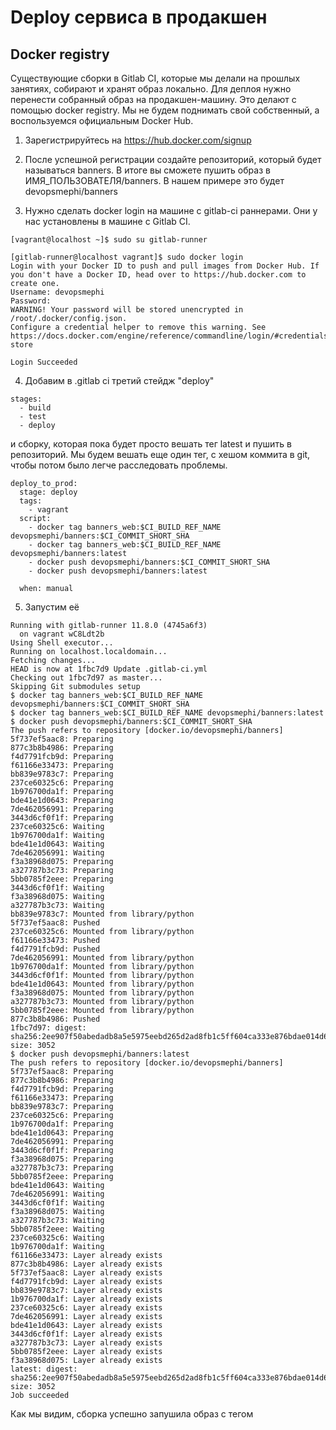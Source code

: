 # Deploy сервиса в продакшен

## Docker registry

Существующие сборки в Gitlab CI, которые мы делали на прошлых занятиях, собирают и хранят образ локально. Для деплоя нужно перенести собранный образ на продакшен-машину. Это делают с помощью docker registry.
Мы не будем поднимать свой собственный, а воспользуемся официальным Docker Hub.

1. Зарегистрируйтесь на https://hub.docker.com/signup

2. После успешной регистрации создайте репозиторий, который будет называться banners. В итоге вы сможете пушить образ в ИМЯ_ПОЛЬЗОВАТЕЛЯ/banners.
В нашем примере это будет devopsmephi/banners

3. Нужно сделать docker login на машине с gitlab-ci раннерами. Они у нас установлены в машине с Gitlab CI.

```
[vagrant@localhost ~]$ sudo su gitlab-runner

[gitlab-runner@localhost vagrant]$ sudo docker login
Login with your Docker ID to push and pull images from Docker Hub. If you don't have a Docker ID, head over to https://hub.docker.com to create one.
Username: devopsmephi
Password: 
WARNING! Your password will be stored unencrypted in /root/.docker/config.json.
Configure a credential helper to remove this warning. See
https://docs.docker.com/engine/reference/commandline/login/#credentials-store

Login Succeeded

```

4. Добавим в .gitlab ci третий стейдж "deploy"

```
stages:
  - build
  - test
  - deploy
```

и сборку, которая пока будет просто вешать тег latest и пушить в репозиторий. Мы будем вешать еще один тег, с хешом коммита в git, чтобы потом было легче расследовать проблемы.

```
deploy_to_prod:
  stage: deploy
  tags:
    - vagrant
  script:
    - docker tag banners_web:$CI_BUILD_REF_NAME devopsmephi/banners:$CI_COMMIT_SHORT_SHA
    - docker tag banners_web:$CI_BUILD_REF_NAME devopsmephi/banners:latest
    - docker push devopsmephi/banners:$CI_COMMIT_SHORT_SHA
    - docker push devopsmephi/banners:latest

  when: manual
```

5. Запустим её


```
Running with gitlab-runner 11.8.0 (4745a6f3)
  on vagrant wC8Ldt2b
Using Shell executor...
Running on localhost.localdomain...
Fetching changes...
HEAD is now at 1fbc7d9 Update .gitlab-ci.yml
Checking out 1fbc7d97 as master...
Skipping Git submodules setup
$ docker tag banners_web:$CI_BUILD_REF_NAME devopsmephi/banners:$CI_COMMIT_SHORT_SHA
$ docker tag banners_web:$CI_BUILD_REF_NAME devopsmephi/banners:latest
$ docker push devopsmephi/banners:$CI_COMMIT_SHORT_SHA
The push refers to repository [docker.io/devopsmephi/banners]
5f737ef5aac8: Preparing
877c3b8b4986: Preparing
f4d7791fcb9d: Preparing
f61166e33473: Preparing
bb839e9783c7: Preparing
237ce60325c6: Preparing
1b976700da1f: Preparing
bde41e1d0643: Preparing
7de462056991: Preparing
3443d6cf0f1f: Preparing
237ce60325c6: Waiting
1b976700da1f: Waiting
bde41e1d0643: Waiting
7de462056991: Waiting
f3a38968d075: Preparing
a327787b3c73: Preparing
5bb0785f2eee: Preparing
3443d6cf0f1f: Waiting
f3a38968d075: Waiting
a327787b3c73: Waiting
bb839e9783c7: Mounted from library/python
5f737ef5aac8: Pushed
237ce60325c6: Mounted from library/python
f61166e33473: Pushed
f4d7791fcb9d: Pushed
7de462056991: Mounted from library/python
1b976700da1f: Mounted from library/python
3443d6cf0f1f: Mounted from library/python
bde41e1d0643: Mounted from library/python
f3a38968d075: Mounted from library/python
a327787b3c73: Mounted from library/python
5bb0785f2eee: Mounted from library/python
877c3b8b4986: Pushed
1fbc7d97: digest: sha256:2ee907f50abedadb8a5e5975eebd265d2ad8fb1c5ff604ca333e876bdae014d6 size: 3052
$ docker push devopsmephi/banners:latest
The push refers to repository [docker.io/devopsmephi/banners]
5f737ef5aac8: Preparing
877c3b8b4986: Preparing
f4d7791fcb9d: Preparing
f61166e33473: Preparing
bb839e9783c7: Preparing
237ce60325c6: Preparing
1b976700da1f: Preparing
bde41e1d0643: Preparing
7de462056991: Preparing
3443d6cf0f1f: Preparing
f3a38968d075: Preparing
a327787b3c73: Preparing
5bb0785f2eee: Preparing
bde41e1d0643: Waiting
7de462056991: Waiting
3443d6cf0f1f: Waiting
f3a38968d075: Waiting
a327787b3c73: Waiting
5bb0785f2eee: Waiting
237ce60325c6: Waiting
1b976700da1f: Waiting
f61166e33473: Layer already exists
877c3b8b4986: Layer already exists
5f737ef5aac8: Layer already exists
f4d7791fcb9d: Layer already exists
bb839e9783c7: Layer already exists
1b976700da1f: Layer already exists
237ce60325c6: Layer already exists
7de462056991: Layer already exists
bde41e1d0643: Layer already exists
3443d6cf0f1f: Layer already exists
a327787b3c73: Layer already exists
5bb0785f2eee: Layer already exists
f3a38968d075: Layer already exists
latest: digest: sha256:2ee907f50abedadb8a5e5975eebd265d2ad8fb1c5ff604ca333e876bdae014d6 size: 3052
Job succeeded
```

Как мы видим, сборка успешно запушила образ с тегом 
